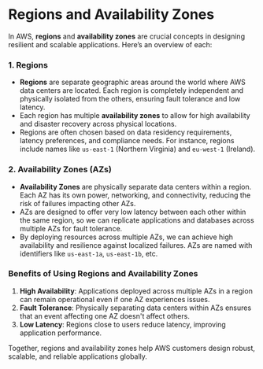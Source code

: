 # Regions and Availability Zones

In AWS, **regions** and **availability zones** are crucial concepts in designing resilient and scalable applications. Here’s an overview of each:

### 1. Regions
- **Regions** are separate geographic areas around the world where AWS data centers are located. Each region is completely independent and physically isolated from the others, ensuring fault tolerance and low latency. 
- Each region has multiple **availability zones** to allow for high availability and disaster recovery across physical locations.
- Regions are often chosen based on data residency requirements, latency preferences, and compliance needs. For instance, regions include names like `us-east-1` (Northern Virginia) and `eu-west-1` (Ireland).

### 2. Availability Zones (AZs)
- **Availability Zones** are physically separate data centers within a region. Each AZ has its own power, networking, and connectivity, reducing the risk of failures impacting other AZs.
- AZs are designed to offer very low latency between each other within the same region, so we can replicate applications and databases across multiple AZs for fault tolerance.
- By deploying resources across multiple AZs, we can achieve high availability and resilience against localized failures. AZs are named with identifiers like `us-east-1a`, `us-east-1b`, etc.

### Benefits of Using Regions and Availability Zones
1. **High Availability**: Applications deployed across multiple AZs in a region can remain operational even if one AZ experiences issues.
2. **Fault Tolerance**: Physically separating data centers within AZs ensures that an event affecting one AZ doesn't affect others.
3. **Low Latency**: Regions close to users reduce latency, improving application performance.

Together, regions and availability zones help AWS customers design robust, scalable, and reliable applications globally.